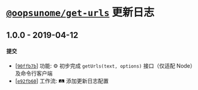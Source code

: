 # [`@oopsunome/get-urls`](https://github.com/iTonyYo/get-urls) 更新日志

## 1.0.0 - 2019-04-12

#### 提交

- [[`90ffb7b`](https://github.com/iTonyYo/get-urls/commit/90ffb7b8a069abe2aee102f21363a79d245d7144)] 功能: :gear: 初步完成 `getUrls(text, options)` 接口（仅适配 Node）及命令行客户端
- [[`e92fb60`](https://github.com/iTonyYo/get-urls/commit/e92fb60e5f299fc428cd2dd978b5e2c6b70fec05)] 工作流: :railway_track: 添加更新日志配置
